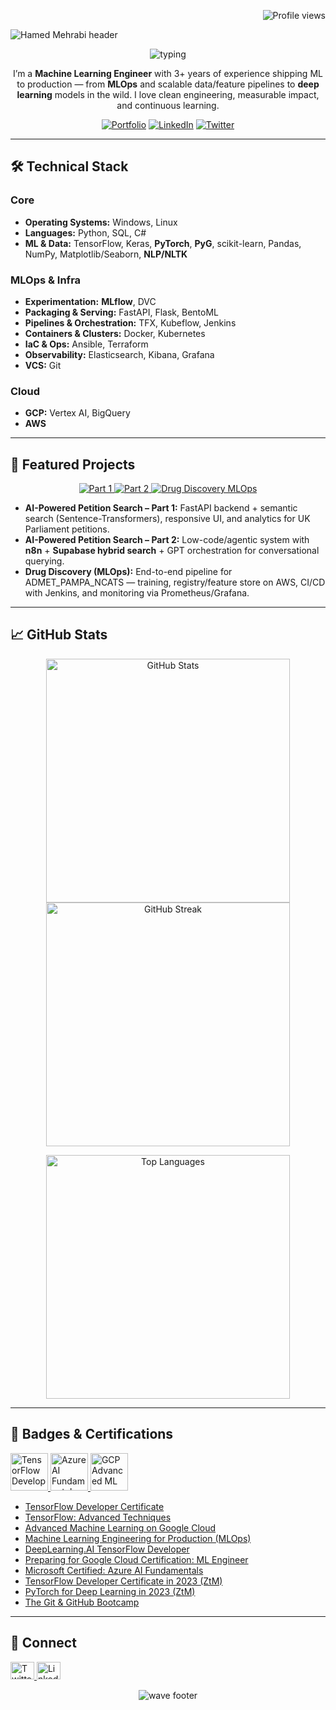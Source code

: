 <!-- Profile views -->
<p align="right">
  <img src="https://komarev.com/ghpvc/?username=hamehrabi&label=Profile%20views&color=ce9927&style=flat" alt="Profile views" />
</p>

<!-- Clean, transparent header (no black box) -->
<img
  src="https://capsule-render.vercel.app/api?type=transparent&height=120&fontColor=0ea5e9&text=Hamed%20Mehrabi&fontSize=50&desc=Machine%20Learning%20Engineer%20·%20MLOps%20·%20Deep%20Learning&descSize=14&descAlignY=85"
  alt="Hamed Mehrabi header"
/>

<!-- Typing line -->
<p align="center">
  <img src="https://readme-typing-svg.herokuapp.com?size=22&duration=3200&pause=900&center=true&vCenter=true&width=900&lines=ML+Engineer+shipping+models+to+production;MLOps+%7C+Deep+Learning+%7C+Data+Pipelines;Always+building%2C+learning%2C+shipping." alt="typing" />
</p>

<p align="center">
I’m a <b>Machine Learning Engineer</b> with 3+ years of experience shipping ML to production — from <b>MLOps</b> and scalable data/feature pipelines to <b>deep learning</b> models in the wild. I love clean engineering, measurable impact, and continuous learning.
</p>

<p align="center">
  <a href="https://hamehrabi.github.io/"><img alt="Portfolio" src="https://img.shields.io/badge/Portfolio-Visit-0ea5e9?style=for-the-badge&logo=githubpages&logoColor=white"></a>
  <a href="https://www.linkedin.com/in/hamed-mehrabi/"><img alt="LinkedIn" src="https://img.shields.io/badge/LinkedIn-Connect-0A66C2?style=for-the-badge&logo=linkedin&logoColor=white"></a>
  <a href="https://twitter.com/HamedMehrabi6"><img alt="Twitter" src="https://img.shields.io/badge/Twitter-Follow-111827?style=for-the-badge&logo=x&logoColor=white"></a>
</p>

---

## 🛠️ Technical Stack

### Core
- **Operating Systems:** Windows, Linux  
- **Languages:** Python, SQL, C#  
- **ML & Data:** TensorFlow, Keras, **PyTorch**, **PyG**, scikit-learn, Pandas, NumPy, Matplotlib/Seaborn, **NLP/NLTK**

### MLOps & Infra
- **Experimentation:** **MLflow**, DVC  
- **Packaging & Serving:** FastAPI, Flask, BentoML  
- **Pipelines & Orchestration:** TFX, Kubeflow, Jenkins  
- **Containers & Clusters:** Docker, Kubernetes  
- **IaC & Ops:** Ansible, Terraform  
- **Observability:** Elasticsearch, Kibana, Grafana  
- **VCS:** Git  

### Cloud
- **GCP:** Vertex AI, BigQuery  
- **AWS**

---

## 📌 Featured Projects

<p align="center">
  <a href="https://github.com/hamehrabi/Petition_Search_AI_Part1">
    <img src="https://github-readme-stats.vercel.app/api/pin/?username=hamehrabi&repo=Petition_Search_AI_Part1&theme=tokyonight" alt="Part 1" />
  </a>
  <a href="https://github.com/hamehrabi/Petition_Search_AI_Part2">
    <img src="https://github-readme-stats.vercel.app/api/pin/?username=hamehrabi&repo=Petition_Search_AI_Part2&theme=tokyonight" alt="Part 2" />
  </a>
  <a href="https://github.com/hamehrabi/Project-MLOps-DrugDiscovery-BinaryClassification">
    <img src="https://github-readme-stats.vercel.app/api/pin/?username=hamehrabi&repo=Project-MLOps-DrugDiscovery-BinaryClassification&theme=tokyonight" alt="Drug Discovery MLOps" />
  </a>
</p>

- **AI-Powered Petition Search – Part 1:** FastAPI backend + semantic search (Sentence-Transformers), responsive UI, and analytics for UK Parliament petitions.  
- **AI-Powered Petition Search – Part 2:** Low-code/agentic system with **n8n** + **Supabase hybrid search** + GPT orchestration for conversational querying.  
- **Drug Discovery (MLOps):** End-to-end pipeline for ADMET_PAMPA_NCATS — training, registry/feature store on AWS, CI/CD with Jenkins, and monitoring via Prometheus/Grafana.

---

## 📈 GitHub Stats
<p align="center">
  <img src="https://github-readme-stats.vercel.app/api?username=hamehrabi&show_icons=true&theme=gotham&rank_icon=github" alt="GitHub Stats" width="390"/>
  <img src="https://github-readme-streak-stats.herokuapp.com/?user=hamehrabi&theme=gotham" alt="GitHub Streak" width="390"/>
</p>
<p align="center">
  <img src="https://github-readme-stats.vercel.app/api/top-langs/?username=hamehrabi&layout=compact&theme=gotham&langs_count=10" alt="Top Languages" width="390"/>
</p>

---

## 🥇 Badges & Certifications

<p>
  <a href="https://www.credential.net/85ad5853-2bef-4f2c-aa34-2f29aa3a3dc1">
    <img src="https://user-images.githubusercontent.com/62473531/230049558-2fed8b8a-9656-40a4-8c89-df42cf6ffc3b.png" width="60" alt="TensorFlow Developer"/>
  </a>
  <a href="https://www.credly.com/badges/9351087c-6d7e-4b2e-bb29-8e07c46dfee8">
    <img src="https://user-images.githubusercontent.com/62473531/230051616-65e66166-072e-45e3-95f0-e9af409a3c2e.png" width="60" alt="Azure AI Fundamentals"/>
  </a>
  <a href="https://www.coursera.org/account/accomplishments/specialization/PHNYAB43M37W">
    <img src="https://user-images.githubusercontent.com/62473531/230052455-745219f7-8b2c-4b88-9fe1-771cd1263ccb.png" width="60" alt="GCP Advanced ML"/>
  </a>
</p>

- [TensorFlow Developer Certificate](https://www.credential.net/85ad5853-2bef-4f2c-aa34-2f29aa3a3dc1#gs.plffdi)  
- [TensorFlow: Advanced Techniques](https://www.coursera.org/account/accomplishments/specialization/JUCYUVA4MXKG)  
- [Advanced Machine Learning on Google Cloud](https://www.coursera.org/account/accomplishments/specialization/PHNYAB43M37W)  
- [Machine Learning Engineering for Production (MLOps)](https://www.coursera.org/account/accomplishments/specialization/RQ383TCS3X6G)  
- [DeepLearning.AI TensorFlow Developer](https://www.coursera.org/account/accomplishments/professional-cert/27MQ5LJFFRS3)  
- [Preparing for Google Cloud Certification: ML Engineer](https://www.coursera.org/account/accomplishments/professional-cert/945RKN2W4VH5)  
- [Microsoft Certified: Azure AI Fundamentals](https://www.credly.com/badges/9351087c-6d7e-4b2e-bb29-8e07c46dfee8)  
- [TensorFlow Developer Certificate in 2023 (ZtM)](https://www.udemy.com/certificate/UC-65613133-89af-493d-99c6-ad8a7642def3/)  
- [PyTorch for Deep Learning in 2023 (ZtM)](https://www.udemy.com/certificate/UC-1e9054be-392c-4147-a0c9-ac137854dda1/)  
- [The Git & GitHub Bootcamp](https://www.udemy.com/certificate/UC-7a5a975b-793a-40bd-93a5-1647eb2db998/)

---

## 🤝 Connect
<p align="left">
  <a href="https://twitter.com/HamedMehrabi6" target="_blank">
    <img src="https://raw.githubusercontent.com/rahuldkjain/github-profile-readme-generator/master/src/images/icons/Social/twitter.svg" height="28" width="38" alt="Twitter"/>
  </a>
  <a href="https://www.linkedin.com/in/hamed-mehrabi/" target="_blank">
    <img src="https://raw.githubusercontent.com/rahuldkjain/github-profile-readme-generator/master/src/images/icons/Social/linked-in-alt.svg" height="28" width="38" alt="LinkedIn"/>
  </a>
</p>

<!-- Subtle footer wave -->
<p align="center">
  <img src="https://capsule-render.vercel.app/api?type=waving&height=90&section=footer&color=0:7F7FD5,100:86A8E7" alt="wave footer"/>
</p>
